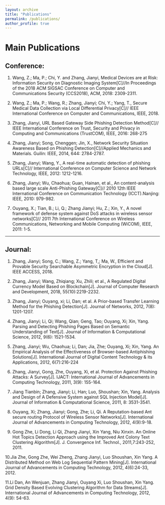 ```yaml
---
layout: archive
title: "Publications"
permalink: /publications/
author_profile: true
---
```


[^_^]: {% if author.googlescholar %}
  You can also find my articles on <u><a href="{{author.googlescholar}}">my Google Scholar profile</a>.</u>
{% endif %}

[^_^]: {% include base_path %}

[^_^]: {% for post in site.publications reversed %}
  {% include archive-single.html %}
{% endfor %}



# Main Publications
## Conference:

1. Wang, Z.; Ma, P.; Chi, Y. and Zhang, Jianyi, Medical Devices are at Risk: Information Security 
on Diagnostic Imaging System[C]//In Proceedings of the 2018 ACM SIGSAC Conference on 
Computer and Communications Security (CCS2018), ACM, 2018: 2309-2311.

2. Wang, Z.; Ma, P.; Wang, R.; Zhang, Jianyi; Chi, Y.; Yang, T., Secure Medical Data Collection 
via Local Differential Privacy[C]// IEEE International Conference on Computer and 
Communications, IEEE, 2018.

3. Zhang, Jianyi, URL Based Gateway Side Phishing Detection Method[C]// IEEE International 
Conference on Trust, Security and Privacy in Computing and Communications (TrustCOM), 
IEEE, 2016: 268-275

4. Zhang, Jianyi; Song, Chenggen; Jin, X., Network Security Situation Awareness Based on 
Phishing Detection[C]//Applied Mechanics and Materials. Guilin: IEEE, 2014, 644: 2784-2787.

5. Zhang, Jianyi; Wang, Y., A real-time automatic detection of phishing URLs[C]// International 
Conference on Computer Science and Network Technology, IEEE, 2012: 1212-1216. 

6. Zhang, Jianyi; Wu, Chaohua; Guan, Hainan, et al., An content-analysis based large scale Anti-Phishing Gateway[C]// 2010 12th IEEE International Conference on Communication Technology (ICCT).Nanjing: IEEE, 2010: 979-982.

7. Ouyang, X.; Tian, B.; Li, Q.; Zhang Jianyi; Hu, Z.; Xin, Y., A novel framework of defense 
system against DoS attacks in wireless sensor networks[C]// 2011 7th International Conference on 
Wireless Communications, Networking and Mobile Computing (WiCOM), IEEE, 2011: 1-5.

---

## Journal:

1. Zhang, Jianyi; Song, C.; Wang, Z.; Yang, T,; Ma, W., Efficient and Provable Security Searchable 
Asymmetric Encryption in the Cloud[J]. IEEE ACCESS, 2018.

2. Zhang, Jianyi; Wang, Zhiqiang; Xu, Zhili; et al., A Regulated Digital Currency Model Based on 
Blockchain[J]. Journal of Computer Research and Development, 2018, 55(10):2219-2232.

3. Zhang, Jianyi; Ouyang, xi; Li, Dan; et al. A Prior-based Transfer Learning Method for the 
Phishing Detection[J]. Journal of Networks, 2012, 7(8): 1201-1207.

4. Zhang, Jianyi; Li, Qi; Wang, Qian; Geng, Tao; Ouyang, Xi; Xin, Yang. Parsing and Detecting 
Phishing Pages Based on Semantic Understanding of Text[J]. Journal of Information & 
Computational Science, 2012, 9(6): 1521-1534.

5. Zhang, Jianyi; Wu, Chaohua; Li, Dan; Jia, Zhe; Ouyang, Xi; Xin, Yang. An Empirical Analysis 
of the Effectiveness of Browser-based Antiphishing Solutions[J]. International Journal of Digital 
Content Technology & its Applications, 2012, 6(7):216-224 

6. Zhang, Jianyi, Gong, Zhe, Ouyang, Xi, et al. Protection Against Phishing Attacks: A Survey[J]. 
IJACT: International Journal of Advancements in Computing Technology, 2011, 3(9): 155-164. 

7. Jiang Tianbin; Zhang, Jianyi; Li, Han; Luo, Shoushan; Xin, Yang. Analysis and Design of A 
Defensive System against SQL Injection Model[J]. Journal of Information & Computational 
Science, 2011, 8: 3531-3541. 

8. Ouyang, Xi; Zhang, Jianyi; Gong, Zhe; Li, Qi. A Reputation-based Ant secure routing Protocol of 
Wireless Sensor Networks[J]. International Journal of Advancements in Computing Technology, 
2012, 4(9):9-18.

9. Gong Zhe, Li Dong, Li Qi, Zhang Jianyi, Xin Yang, Niu Xinxin. An Online Hot Topics Detection 
Approach using the Improved Ant Colony Text Clustering Algorithm[J]. J. Convergence Inf.
Technol., 2011,7:243-252, 2011.

10.Jia Zhe, Gong Zhe, Wei Zheng, Zhang Jianyi, Luo Shoushan, Xin Yang. A Distributed Method 
on Web Log Sequential Pattern Mining[J]. International Journal of Advancements in Computing 
Technology, 2012, 4(6):24-33, 2012.

11.Li Dan, An Wenjuan, Zhang Jianyi, Ouyang Xi, Luo Shoushan, Xin Yang. Grid Density Based 
Evolving Clustering Algorithm for Data Streams[J]. International Journal of Advancements in 
Computing Technology, 2012, 4(9): 54-63.













